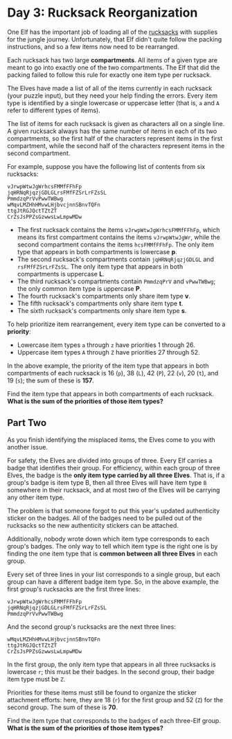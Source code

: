 # Day 3: Rucksack Reorganization

One Elf has the important job of loading all of the [rucksacks](https://en.wikipedia.org/wiki/Rucksack)
with supplies for the jungle journey. Unfortunately, that Elf didn't
quite follow the packing instructions, and so a few items now need to
be rearranged.

Each rucksack has two large **compartments**. All items of a given type
are meant to go into exactly one of the two compartments. The Elf that did
the packing failed to follow this rule for exactly one item type per rucksack.

The Elves have made a list of all of the items currently in each rucksack
(your puzzle input), but they need your help finding the errors. Every item
type is identified by a single lowercase or uppercase letter (that is, `a`
and `A` refer to different types of items).

The list of items for each rucksack is given as characters all on a single
line. A given rucksack always has the same number of items in each of its
two compartments, so the first half of the characters represent items in the
first compartment, while the second half of the characters represent items
in the second compartment.

For example, suppose you have the following list of contents from six rucksacks:

```text
vJrwpWtwJgWrhcsFMMfFFhFp
jqHRNqRjqzjGDLGLrsFMfFZSrLrFZsSL
PmmdzqPrVvPwwTWBwg
wMqvLMZHhHMvwLHjbvcjnnSBnvTQFn
ttgJtRGJQctTZtZT
CrZsJsPPZsGzwwsLwLmpwMDw
```

- The first rucksack contains the items `vJrwpWtwJgWrhcsFMMfFFhFp`,
  which means its first compartment contains the items `vJrwpWtwJgWr`,
  while the second compartment contains the items `hcsFMMfFFhFp`.
  The only item type that appears in both compartments is lowercase **p**.
- The second rucksack's compartments contain `jqHRNqRjqzjGDLGL` and
  `rsFMfFZSrLrFZsSL`. The only item type that appears in both
  compartments is uppercase **L**.
- The third rucksack's compartments contain `PmmdzqPrV` and
  `vPwwTWBwg`; the only common item type is uppercase **P**.
- The fourth rucksack's compartments only share item type **v**.
- The fifth rucksack's compartments only share item type **t**.
- The sixth rucksack's compartments only share item type **s**.

To help prioritize item rearrangement, every item type can be
converted to a **priority**:

- Lowercase item types `a` through `z` have priorities 1 through 26.
- Uppercase item types `A` through `Z` have priorities 27 through 52.

In the above example, the priority of the item type that appears in
both compartments of each rucksack is 16 (`p`), 38 (`L`), 42 (`P`),
22 (`v`), 20 (`t`), and 19 (`s`); the sum of these is **157**.

Find the item type that appears in both compartments of each rucksack.
**What is the sum of the priorities of those item types?**

## Part Two

As you finish identifying the misplaced items, the Elves come to you with
another issue.

For safety, the Elves are divided into groups of three. Every Elf carries a
badge that identifies their group. For efficiency, within each group of three
Elves, the badge is the **only item type carried by all three Elves**. That is,
if a group's badge is item type B, then all three Elves will have item type `B`
somewhere in their rucksack, and at most two of the Elves will be carrying any
other item type.

The problem is that someone forgot to put this year's updated authenticity
sticker on the badges. All of the badges need to be pulled out of the
rucksacks so the new authenticity stickers can be attached.

Additionally, nobody wrote down which item type corresponds to each group's
badges. The only way to tell which item type is the right one is by finding
the one item type that is **common between all three Elves** in each group.

Every set of three lines in your list corresponds to a single group, but
each group can have a different badge item type. So, in the above example,
the first group's rucksacks are the first three lines:

```text
vJrwpWtwJgWrhcsFMMfFFhFp
jqHRNqRjqzjGDLGLrsFMfFZSrLrFZsSL
PmmdzqPrVvPwwTWBwg
```

And the second group's rucksacks are the next three lines:

```text
wMqvLMZHhHMvwLHjbvcjnnSBnvTQFn
ttgJtRGJQctTZtZT
CrZsJsPPZsGzwwsLwLmpwMDw
```

In the first group, the only item type that appears in all three rucksacks
is lowercase `r`; this must be their badges. In the second group, their
badge item type must be `Z`.

Priorities for these items must still be found to organize the sticker
attachment efforts: here, they are 18 (`r`) for the first group and 52
(`Z`) for the second group. The sum of these is **70**.

Find the item type that corresponds to the badges of each three-Elf
group. **What is the sum of the priorities of those item types?**
